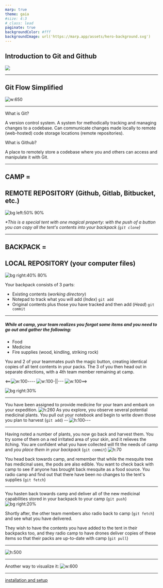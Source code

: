 ```yaml
---
marp: true
theme: gaia
#size: 4:3
#_class: lead
paginate: true
backgroundColor: #fff
backgroundImage: url('https://marp.app/assets/hero-background.svg')
---
```

## <!--fit--> Introduction to Git and Github
![](rsc/xkcd_git.png)

---

## Git Flow Simplified
![w:650](rsc/complicated_git.svg)

---
What is Git?

A version control system. A system for methodically tracking and managing changes to a codebase. Can communicate changes made locally to remote (web-hosted) code storage locations (remote repositories).

What is Github?

A place to remotely store a codebase where you and others can access and manipulate it with Git.

---
## CAMP =

## REMOTE REPOSITORY (Github, Gitlab, Bitbucket, etc.)
![bg left:50% 90%](rsc/tent.jpg)

<style scoped>
{font-size: 22px;}
</style>

_*This is a special tent with one magical property: with the push of a button you can copy all the tent's contents into your backpack (`git clone`)_

---
<style scoped>
{font-size: 26px;}
</style>

## BACKPACK =

## LOCAL REPOSITORY (your computer files)
![bg right:40% 80%](rsc/hike_pack.jpg)

Your backpack consists of 3 parts:
- Existing contents (_working directory_)
- Notepad to track what you will add (_Index_) `git add`
- Original contents plus those you have tracked and then add (_Head_) `git commit`

---
<style scoped>
{font-size: 24px;}
</style>
##### While at camp, your team realizes you forgot some items and you need to go out and gather the following:

- Food
- Medicine
- Fire supplies (wood, kindling, striking rock)

You and 2 of your teammates push the magic button, creating identical copies of all tent contents in your packs. The 3 of you then head out in separate directions, with a 4th team member remaining at camp.

<==![w:100](rsc/hike_pack.jpg)---- ![w:100](rsc/hike_pack.jpg)-||--- ![w:100](rsc/hike_pack.jpg)==> 

![bg right:30%](rsc/tent.jpg)

---
You have been assigned to provide medicine for your team and embark on your expedition.
![h:260](rsc/med.jpg)
As you explore, you observe several potential medicinal plants. You pull out your notebook and begin to write down those you plan to harvest (`git add`)
-- ![h:100](rsc/notebook.jpg)---

---
<style scoped>
{font-size: 32px;}
</style>
Having noted a number of plants, you now go back and harvest them. You try some of them on a red irritated area of your skin, and it relieves the itching. You are confident what you have collected will fit the needs of camp and *you place them in your backpack* (`git commit`) ![h:70](rsc/hike_pack.jpg)

You head back towards camp, and remember that while the mesquite tree has medicinal uses, the pods are also edible. You want to check back with camp to see if anyone has brought back mesquite as a food source. You radio camp and find out that there have been no changes to the tent's supplies (`git fetch`)

---
<style scoped>
{font-size: 32px;}
</style>
You hasten back towards camp and deliver all of the new medicinal capabilities stored in your backpack to your camp (`git push`) ![bg right:20%](rsc/tent.jpg)

Shortly after, the other team members also radio back to camp (`git fetch`) and see what you have delivered. 

They wish to have the contents you have added to the tent in their backpacks too, and they radio camp to have drones deliver copies of these items so that their packs are up-to-date with camp (`git pull`)

---
![h:500](rsc/git_smry.jpg)  

---
Another way to visualize it:
![w:600](rsc/gitflow.png) 

---

[installation and setup](week2_02_src.md)



